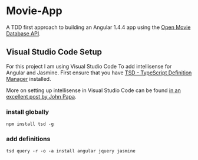 # Movie-App
A TDD first approach to building an Angular 1.4.4 app using the [Open Movie Database API](http://omdbapi.com/).


## Visual Studio Code Setup
For this project I am using Visual Studio Code
To add intellisense for Angular and Jasmine. First ensure that you have [TSD - TypeScript Definition Manager](http://definitelytyped.org/tsd/) installed.

More on setting up intellisense in Visual Studio Code can be found [in an excellent post by John Papa](http://johnpapa.net/intellisense-witha-visual-studio-code/).

### install globally
``` 
npm install tsd -g
```

### add definitions
```
tsd query -r -o -a install angular jquery jasmine
```